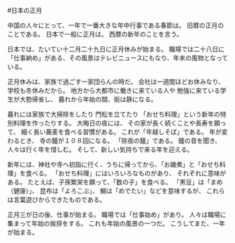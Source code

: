 #日本の正月

中国の人々にとって、一年で一番大きな年中行事である春節は。
旧暦の正月のことである。
日本で一般に正月は。
西暦の新年のことを言う。

日本では、たいてい十二月二十九日に正月休みが始まる。
職場では二十八日に「仕事納め」がある、その風景はテレビニュースにもなり、年末の風物となっている。

正月休みは、家族で過ごす一家団らんの時だ。
会社は一週間ほどお休みなり、
学校も冬休みだから。
地方から大都市に働きに来ている人や
勉強に来ている学生が大勢帰省し、
暮れから年始の間、街は静になる。

暮れには家族で大掃除をしたり
門松を立てたり
「おせち料理」という新年の特別料理を作ったりする。
大晦日の夜には、
その家が長く続くことや長寿を願って、
細く長い蕎麦を食べる習慣がある。
これが「年越しそば」である。
年が変わるとき、
寺の鐘が１０８回になる。
「除夜の鐘」である。
鐘の音を聞き、
人々は行く年を惜しむ。
そして、新しい気持ちで来る年を迎える。

新年には、神社や寺へ初詣に行く、うちに帰ってから、「お雑煮」と「おせち料理」を食べる。
「おせち料理」にはいろいろなものがあり、
それぞれに意味がある。
たとえば、子孫繁栄を願って、「数の子」を食べる。
「黒豆」は「まめ（健康）」、
昆布は「よろこぶ」、
鯛は「めでたい」などを意味するが、
これらは言葉遊びからできたものである。

正月三が日の後、仕事が始まる。
職場では「仕事始め」があり。
人々は職場に集まって年始の挨拶をする。
これも年始の風景の一つだ。
こうしてまた、一年が始まる。